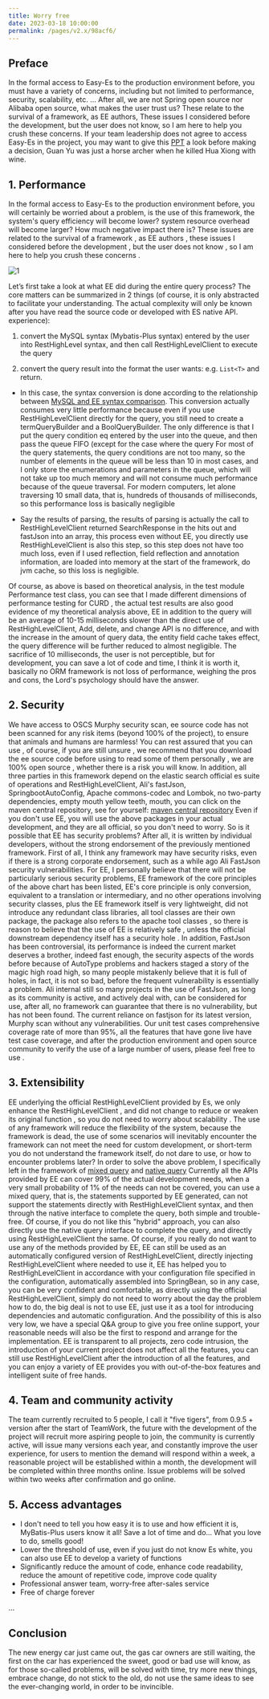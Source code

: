 ```yaml
---
title: Worry free
date: 2023-03-18 10:00:00
permalink: /pages/v2.x/98acf6/
---
```

## Preface

In the formal access to Easy-Es to the production environment before, you must have a variety of concerns, including but not limited to performance, security, scalability, etc. ...
After all, we are not Spring open source nor Alibaba open source, what makes the user trust us? These relate to the survival of a framework, as EE authors,
These issues I considered before the development, but the user does not know, so I am here to help you crush these concerns.
If your team leadership does not agree to access Easy-Es in the project, you may want to give this [PPT](https://iknow.hs.net/21df32cf-35fb-44f0-945f-06330408c1bd.pptx)  a look before making a decision,
Guan Yu was just a horse archer when he killed Hua Xiong with wine.

## 1. Performance

In the formal access to Easy-Es to the production environment before, you will certainly be worried about a problem, is the use of this framework, the system's query efficiency will become lower? system resource overhead will become larger? How much negative impact there is?
These issues are related to the survival of a framework , as EE authors , these issues I considered before the development , but the user does not know , so I am here to help you crush these concerns .

![1](https://iknow.hs.net/a057bb79-2f27-4785-b177-87f3056fe920.jpg)

Let’s first take a look at what EE did during the entire query process? The core matters can be summarized in 2 things (of course, it is only abstracted to facilitate your understanding. The actual complexity will only be known after you have read the source code or developed with ES native API. experience):


1. convert the MySQL syntax (Mybatis-Plus syntax) entered by the user into RestHighLevel syntax, and then call RestHighLevelClient to execute the query

1. convert the query result into the format the user wants: e.g. `List<T>` and return.


- In this case, the syntax conversion is done according to the relationship between [MySQL and EE syntax comparison](/pages/8f3438/). This conversion actually consumes very little performance because even if you use RestHighLevelClient directly for the query, you still need to create a termQueryBuilder and a BoolQueryBuilder. The only difference is that I put the query condition eq entered by the user into the queue, and then pass the queue FIFO (except for the case where the query For most of the query statements, the query conditions are not too many, so the number of elements in the queue will be less than 10 in most cases, and I only store the enumerations and parameters in the queue, which will not take up too much memory and will not consume much performance because of the queue traversal. For modern computers, let alone traversing 10 small data, that is, hundreds of thousands of milliseconds, so this performance loss is basically negligible

- Say the results of parsing, the results of parsing is actually the call to RestHighLevelClient returned SearchResponse in the hits out and fastJson into an array, this process even without EE, you directly use RestHighLevelClient is also this step, so this step does not have too much loss, even if I used reflection, field reflection and annotation information, are loaded into memory at the start of the framework, do jvm cache, so this loss is negligible.


Of course, as above is based on theoretical analysis, in the test module Performance test class, you can see that I made different dimensions of performance testing for CURD , the actual test results are also good evidence of my theoretical analysis above, EE in addition to the query will be an average of 10-15 milliseconds slower than the direct use of RestHighLevelClient, Add, delete, and change API is no difference, and with the increase in the amount of query data, the entity field cache takes effect, the query difference will be further reduced to almost negligible.  The sacrifice of 10 milliseconds, the user is not perceptible, but for development, you can save a lot of code and time, I think it is worth it, basically no ORM framework is not loss of performance, weighing the pros and cons, the Lord's psychology should have the answer.

## 2. Security

We have access to OSCS Murphy security scan, ee source code has not been scanned for any risk items (beyond 100% of the project), to ensure that animals and humans are harmless! You can rest assured that you can use , of course, if you are still unsure , we recommend that you download the ee source code before using to read some of them personally , we are 100% open source , whether there is a risk you will know.
In addition, all three parties in this framework depend on the elastic search official es suite of operations and RestHighLevelClient, Ali's fastJson, SpringbootAutoConfig, Apache commons-codec and Lombok, no two-party dependencies, empty mouth yellow teeth, mouth, you can click on the maven central repository, see for yourself: [maven central repository](https://search.maven.org/search?q=easy-es)
Even if you don't use EE, you will use the above packages in your actual development, and they are all official, so you don't need to worry.
So is it possible that EE has security problems? After all, it is written by individual developers, without the strong endorsement of the previously mentioned framework. First of all, I think any framework may have security risks, even if there is a strong corporate endorsement, such as a while ago Ali FastJson security vulnerabilities. For EE, I personally believe that there will not be particularly serious security problems, EE framework of the core principles of the above chart has been listed, EE's core principle is only conversion, equivalent to a translation or intermediary, and no other operations involving security classes, plus the EE framework itself is very lightweight, did not introduce any redundant class libraries, all tool classes are their own package, the package also refers to the apache tool classes , so there is reason to believe that the use of EE is relatively safe , unless the official downstream dependency itself has a security hole .
In addition, FastJson has been controversial, its performance is indeed the current market deserves a brother, indeed fast enough, the security aspects of the words before because of AutoType problems and hackers staged a story of the magic high road high, so many people mistakenly believe that it is full of holes, in fact, it is not so bad, before the frequent vulnerability is essentially a problem. Ali internal still so many projects in the use of FastJson, as long as its community is active, and actively deal with, can be considered for use, after all, no framework can guarantee that there is no vulnerability, but has not been found. The current reliance on fastjson for its latest version, Murphy scan without any vulnerabilities.
Our unit test cases comprehensive coverage rate of more than 95%, all the features that have gone live have test case coverage, and after the production environment and open source community to verify the use of a large number of users, please feel free to use .

## 3. Extensibility

EE underlying the official RestHighLevelClient provided by Es, we only enhance the RestHighLevelClient , and did not change to reduce or weaken its original function , so you do not need to worry about scalability .
The use of any framework will reduce the flexibility of the system, because the framework is dead, the use of some scenarios will inevitably encounter the framework can not meet the need for custom development, or short-term you do not understand the framework itself, do not dare to use, or how to encounter problems later?
In order to solve the above problem, I specifically left in the framework of [mixed query](/pages/5743eb/) and [native query](/pages/d3d918/)
Currently all the APIs provided by EE can cover 99% of the actual development needs, when a very small probability of 1% of the needs can not be covered, you can use a mixed query, that is, the statements supported by EE generated, can not support the statements directly with RestHighLevelClient syntax, and then through the native interface to complete the query, both simple and trouble-free. Of course, if you do not like this "hybrid" approach, you can also directly use the native query interface to complete the query, and directly using RestHighLevelClient the same.
Of course, if you really do not want to use any of the methods provided by EE, EE can still be used as an automatically configured version of RestHighLevelClient, directly injecting RestHighLevelClient where needed to use it, EE has helped you to RestHighLevelClient in accordance with your configuration file specified in the configuration, automatically assembled into SpringBean, so in any case, you can be very confident and comfortable, as directly using the official RestHighLevelClient, simply do not need to worry about the day the problem how to do, the big deal is not to use EE, just use it as a tool for introducing dependencies and automatic configuration. And the possibility of this is also very low, we have a special Q&A group to give you free online support, your reasonable needs will also be the first to respond and arrange for the implementation.
EE is transparent to all projects, zero code intrusion, the introduction of your current project does not affect all the features, you can still use RestHighLevelClient after the introduction of all the features, and you can enjoy a variety of EE provides you with out-of-the-box features and intelligent suite of free hands.

## 4. Team and community activity

The team currently recruited to 5 people, I call it "five tigers", from 0.9.5 + version after the start of TeamWork, the future with the development of the project will recruit more aspiring people to join, the community is currently active, will issue many versions each year, and constantly improve the user experience, for users to mention the demand will respond within a week, a reasonable project will be established within a month, the development will be completed within three months online. Issue problems will be solved within two weeks after confirmation and go online.

## 5. Access advantages

- I don't need to tell you how easy it is to use and how efficient it is, MyBatis-Plus users know it all! Save a lot of time and do... What you love to do, smells good!
- Lower the threshold of use, even if you just do not know Es white, you can also use EE to develop a variety of functions
- Significantly reduce the amount of code, enhance code readability, reduce the amount of repetitive code, improve code quality
- Professional answer team, worry-free after-sales service
- Free of charge forever

...

## Conclusion

The new energy car just came out, the gas car owners are still waiting, the first on the car has experienced the sweet, good or bad use will know, as for those so-called problems, will be solved with time, try more new things, embrace change, do not stick to the old, do not use the same ideas to see the ever-changing world, in order to be invincible.
